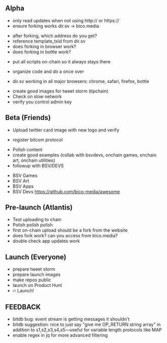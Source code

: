 ## Alpha

* only read updates when not using http:// or https://
* ensure forking works dir.sv -> bico.media
 - after forking, which address do you get?
 - reference template_txid from dir.sv
 - does forking in browser work?
 - does forking in bottle work?

* put all scripts on-chain so it always stays there

* organize code and do a once over

* dir.sv working in all major browsers: chrome, safari, firefox, bottle
- create good images for tweet storm (tipchain)
- Check on slow network
- verify you control admin key

## Beta (Friends)
- Upload twitter card image with new logo and verify
* register bitcom protocol
- Polish content
- create good examples (collab with bsvdevs, onchain games, onchain art, onchain utilities)
- followup with BSV/DEVS
* BSV Games
* BSV Art
* BSV Apps
* BSV Devs
https://github.com/bico-media/awesome

## Pre-launch (Atlantis)
- Test uploading to chain
- Polish polish polish
- first on-chain upload should be a fork from the website
- does fork work? can you access from bico.media?
- double check app updates work

## Launch (Everyone)
- prepare tweet storm
- prepare launch images
- make repos public
- launch on Product Hunt
- 🔥 Launch!

## FEEDBACK
* bitdb bug: event stream is getting messages it shouldn't
* bitdb suggestion: nice to just say "give me OP_RETURN string array" in addition to s1,s2,s3,s4,s5—useful for variable length protocols like MAP
* enable regex in jq for more advanced filtering

